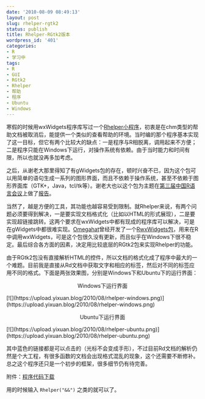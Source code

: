 ```yaml
---
date: '2010-08-09 08:49:13'
layout: post
slug: rhelper-rgtk2
status: publish
title: Rhelper-RGtk2版本
wordpress_id: '401'
categories:
- R
- 学习中
tags:
- R
- GUI
- RGtk2
- Rhelper
- 帮助
- 程序
- Ubuntu
- Windows
---
```


寒假的时候用wxWidgets程序库写过一个[Rhelper小程序](http://localhost:4000/2010/01/please-help-me-test-a-program-rhelper/)，初衷是在chm类型的帮助文档被取消后，能提供一个类似的查看帮助的环境。当时编的那个程序基本实现了这一目标，但它有两个比较大的缺点：一是程序与R相脱离，调用起来不方便；二是程序只能在Windows下运行，对操作系统有依赖。由于当时能力和时间有限，所以也就没再多加考虑。

之后，从谢老大那里得知了有gWidgets包的存在，顿时兴奋不已，因为这个包可以用简单的语句生成一系列的图形界面，而且不依赖于操作系统，甚至不依赖于图形界面库（GTK+，Java，tcl/tk等）。谢老大也以这个包为主题在[第三届中国R语言会议](http://cos.name/2010/06/3rd-china-r-beijing-summary/)上做了[报告](http://yihui.name/cn/wp-content/uploads/2010/06/3rd-ChinaR-gWidgets-Yihui-Xie.pdf)。

当然了，越是方便的工具，其功能也越容易受到限制。就Rhelper来说，有两个问题必须要得到解决，一是要实现文档格式化（比如以HTML的形式展现），二是要实现超链接跳转。这两个要求在wxWidgets中都有现成的程序库可以解决，可是在gWidgets中都很难实现。[Omegahat](http://www.omegahat.org/)曾经开发了一个[RwxWidgets包](http://www.omegahat.org/RwxWidgets/)，用来在R中调用wxWidgets，可是这个包很久没有更新，而且似乎在Windows下很不稳定。最后综合各方面的因素，决定用比较底层的RGtk2包来实现Rhelper的功能。

由于RGtk2包没有直接解析HTML的控件，所以文档的格式化成了程序中最大的一个难题。目前我是直接从Rd文档中获取文字和相应的标签，然后对不同的标签应用不同的格式。下面是两张效果图，分别是Windows下和Ubuntu下的运行界面：

<p style="text-align: center;">Windows下运行界面</p>
[![](https://upload.yixuan.blog/2010/08/rhelper-windows.png)](https://upload.yixuan.blog/2010/08/rhelper-windows.png)

<p style="text-align: center;">Ubuntu下运行界面</p>
[![](https://upload.yixuan.blog/2010/08/rhelper-ubuntu.png)](https://upload.yixuan.blog/2010/08/rhelper-ubuntu.png)

其中蓝色的链接都是可以点击的（光标不会变成手形），不过目前Rd文档的解析仍然是个大工程，有很多函数的文档会出现格式混乱的现象，这个还需要不断修补。总之这个程序还只是一个初步的框架，很多细节仍有待完善。

附件：[程序代码下载](https://bitbucket.org/yixuan/cn/downloads/Rhelper-RGtk2_dev.txt)

用的时候输入 `Rhelper("&&")` 之类的就可以了。
